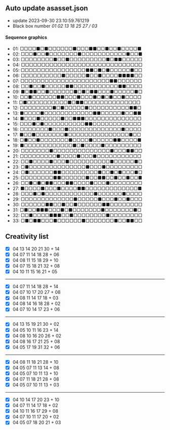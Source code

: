 ## Auto update asasset.json

* update 2023-09-30 23:10:59.761219
* Black box number _01 02 13 18 25 27 / 03_
#### Sequence graphics

* 01: □□□□■□■□□□□□□■□□□■■□□■□□■□□□□■
* 02: □□□■□□■□□□□□□□■□□□□□□□□□□□■□□■
* 03: □□□□□□□□■□□■□□□□□□□□□■□■■□□□□□
* 04: □□□□□□□□□□□□□□□□□□□□□□□□□□□□□□
* 05: □□□□□□□□□□□□□□□□■■□■□■□□□□□■□□
* 06: □□□□□□□□□□■□□□□□■□□■□□□□■■■■□□
* 07: □□□□□□□□□□□□□□□□□□□□□□■■□□□□□□
* 08: □□■□□■□□□□□■■□□□□□□□□□□□■■□□□□
* 09: ■□■■□□■□□□□□□■□■□■■□□□■□□□□□■□
* 10: □□■□□□□□□■■□□□■□□□■□■□■□□■□□□□
* 11: □■□□□□□□□□□□■□■■□□□□□□□□□□□□□□
* 12: □□□□□□□□■□■□□□□□■□□□□□□□□□□■■□
* 13: ■□□□□■□□□□□□□□□□□□■■□□□□□■□□■■
* 14: ■□□□■□□□□□■□□■■■□□□□□□□□□□□□□□
* 15: □□□■□■□□□□□□□□□□■■□□□□□□□□□□□□
* 16: □□□□□□□■□□□■□□□□□□□□□□□□□■□□□□
* 17: ■□□■□□□□□□□■□□□□□□□□□□□□□□□■□□
* 18: □■□□■□□□□□□□■□□□□■□□□□□■■□□□□■
* 19: ■□□□□□□□□□□□□■□■□□□□■□□□□□□□□□
* 20: □□□□□□□■□□□□□□□□□□□□□□■□□□■■□□
* 21: □□□□□□□□□■□□□□■□□□■□□□□□□□□□□□
* 22: □□■□□□□■□□□■□□□□□□□□□□■□□□□□■□
* 23: □■□□□□□□□□□□□□□□■□□□■□□□□□□□□□
* 24: □■□□□□□□■■□□□□□□□□□■□□■□■□□□■□
* 25: □□□□□□□□■■□□□□□□■□□■■□□■□□■□□■
* 26: □□■□■□■■□□□■■□□□□■□□□■□□□□□□□□
* 27: ■□□□□■□□□■□□□□■■□□□□□□□□□□□□□■
* 28: □□□■□■□□□□□□□□□□□□■□□□□□□■□□□□
* 29: □□□□□□□□□□□□□■□□□□□■□□□■□□■□□□
* 30: □□□□□□■■□□■□□■□□□□□□■■□□□□□□□□
* 31: □■□□■■■□□□■□■□□□□□□□■□□□□□□□■□
* 32: □□■□□□□■■■□□■□□□□□□□□■□□□□□□□□
* 33: □■□■■□□□■□□□□□□■□□□□□□□■□□■■□□
## Creativity list

- [x] 04 13 14 20 21 30 + 14
- [x] 04 07 11 14 18 28 + 06
- [x] 04 08 11 15 18 29 + 10
- [x] 04 07 15 18 21 32 + 08
- [x] 04 10 11 15 16 21 + 05
***
- [x] 04 07 11 14 18 28 + 14
- [x] 04 07 10 17 20 27 + 08
- [x] 04 08 11 14 17 18 + 03
- [x] 04 08 14 16 18 28 + 02
- [x] 04 07 10 14 17 23 + 06
***
- [x] 04 13 15 19 21 30 + 02
- [x] 04 05 10 11 16 23 + 14
- [x] 04 08 10 16 20 26 + 02
- [x] 04 08 16 17 21 25 + 08
- [x] 04 05 17 19 31 32 + 06
***
- [x] 04 08 11 18 21 28 + 10
- [x] 04 05 07 11 13 14 + 08
- [x] 04 05 07 10 11 13 + 10
- [x] 04 07 11 18 21 28 + 08
- [x] 04 05 07 10 11 13 + 03
***
- [x] 04 10 14 17 20 23 + 10
- [x] 04 07 11 14 17 18 + 02
- [x] 04 10 11 16 17 29 + 08
- [x] 04 07 10 11 17 20 + 02
- [x] 04 05 07 18 20 21 + 03
